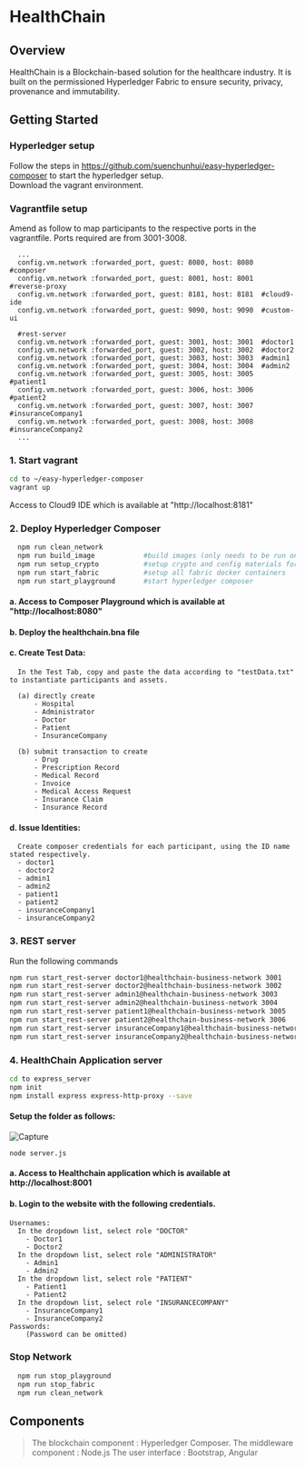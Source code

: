 # HealthChain

## Overview
HealthChain is a Blockchain-based solution for the healthcare industry. It is built on the permissioned Hyperledger Fabric to ensure security, privacy, provenance and immutability.

## Getting Started

### Hyperledger setup
Follow the steps in https://github.com/suenchunhui/easy-hyperledger-composer to start the hyperledger setup.
<br>
Download the vagrant environment.

### Vagrantfile setup
Amend as follow to map participants to the respective ports in the vagrantfile. Ports required are from 3001-3008.
```
  ...
  config.vm.network :forwarded_port, guest: 8080, host: 8080  #composer
  config.vm.network :forwarded_port, guest: 8001, host: 8001  #reverse-proxy
  config.vm.network :forwarded_port, guest: 8181, host: 8181  #cloud9-ide
  config.vm.network :forwarded_port, guest: 9090, host: 9090  #custom-ui
  
  #rest-server
  config.vm.network :forwarded_port, guest: 3001, host: 3001  #doctor1
  config.vm.network :forwarded_port, guest: 3002, host: 3002  #doctor2
  config.vm.network :forwarded_port, guest: 3003, host: 3003  #admin1
  config.vm.network :forwarded_port, guest: 3004, host: 3004  #admin2
  config.vm.network :forwarded_port, guest: 3005, host: 3005  #patient1
  config.vm.network :forwarded_port, guest: 3006, host: 3006  #patient2
  config.vm.network :forwarded_port, guest: 3007, host: 3007  #insuranceCompany1
  config.vm.network :forwarded_port, guest: 3008, host: 3008  #insuranceCompany2
  ...
 ```
### 1. Start vagrant
```bash
cd to ~/easy-hyperledger-composer
vagrant up
```
Access to Cloud9 IDE which is available at "http://localhost:8181" 

### 2. Deploy Hyperledger Composer
```bash
  npm run clean_network
  npm run build_image            #build images (only needs to be run once ever)
  npm run setup_crypto           #setup crypto and config materials for fabric
  npm run start_fabric           #setup all fabric docker containers
  npm run start_playground       #start hyperledger composer
```

#### a. Access to Composer Playground which is available at "http://localhost:8080" <br>
#### b. Deploy the healthchain.bna file <br>
#### c. Create Test Data: <br>
```
  In the Test Tab, copy and paste the data according to "testData.txt" to instantiate participants and assets. 
  
  (a) directly create
      - Hospital
      - Administrator
      - Doctor
      - Patient
      - InsuranceCompany
  
  (b) submit transaction to create
      - Drug
      - Prescription Record
      - Medical Record
      - Invoice
      - Medical Access Request
      - Insurance Claim
      - Insurance Record
```
#### d. Issue Identities: <br>
```
  Create composer credentials for each participant, using the ID name stated respectively. 
  - doctor1
  - doctor2
  - admin1
  - admin2
  - patient1
  - patient2
  - insuranceCompany1
  - insuranceCompany2
```

### 3. REST server
Run the following commands
```bash
npm run start_rest-server doctor1@healthchain-business-network 3001
npm run start_rest-server doctor2@healthchain-business-network 3002
npm run start_rest-server admin1@healthchain-business-network 3003
npm run start_rest-server admin2@healthchain-business-network 3004
npm run start_rest-server patient1@healthchain-business-network 3005
npm run start_rest-server patient2@healthchain-business-network 3006
npm run start_rest-server insuranceCompany1@healthchain-business-network 3007
npm run start_rest-server insuranceCompany2@healthchain-business-network 3008
```

### 4. HealthChain Application server
```bash
cd to express_server
npm init
npm install express express-http-proxy --save
```
#### Setup the folder as follows: <br>
![Capture](https://user-images.githubusercontent.com/48654189/55737083-23c0c000-5a57-11e9-9c31-54b89cbb6b5d.PNG)


`node server.js`

#### a. Access to Healthchain application which is available at http://localhost:8001 <br>
#### b. Login to the website with the following credentials. <br>
```
Usernames:
  In the dropdown list, select role "DOCTOR"
    - Doctor1
    - Doctor2
  In the dropdown list, select role "ADMINISTRATOR"
    - Admin1
    - Admin2
  In the dropdown list, select role "PATIENT"
    - Patient1
    - Patient2
  In the dropdown list, select role "INSURANCECOMPANY"
    - InsuranceCompany1
    - InsuranceCompany2
Passwords:
    (Password can be omitted)
```
### Stop Network
```bash
  npm run stop_playground 
  npm run stop_fabric 
  npm run clean_network 
```
## Components
 > The blockchain component : Hyperledger Composer.
 > The middleware component : Node.js 
 > The user interface : Bootstrap, Angular

